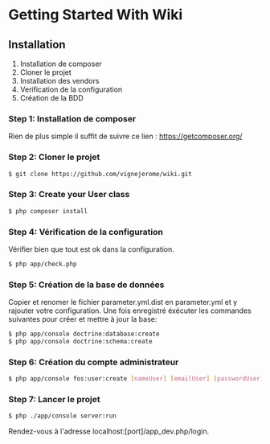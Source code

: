 Getting Started With Wiki
==================================

## Installation

1. Installation de composer
2. Cloner le projet
3. Installation des vendors
4. Verification de la configuration
5. Création de la BDD

### Step 1: Installation de composer

Rien de plus simple il suffit de suivre ce lien : https://getcomposer.org/

### Step 2: Cloner le projet

``` bash
$ git clone https://github.com/vignejerome/wiki.git
```

### Step 3: Create your User class

``` bash
$ php composer install
```

### Step 4: Vérification de la configuration

Vérifier bien que tout est ok dans la configuration.

``` bash
$ php app/check.php
```

### Step 5: Création de la base de données

Copier et renomer le fichier parameter.yml.dist en parameter.yml et y rajouter votre configuration.
Une fois enregistré éxécuter les commandes suivantes pour créer et mettre à jour la base:

``` bash
$ php app/console doctrine:database:create
$ php app/console doctrine:schema:create
```

### Step 6: Création du compte administrateur

``` bash
$ php app/console fos:user:create [nameUser] [emailUser] [passwordUser] --super-admin
```

### Step 7: Lancer le projet

``` bash
$ php ./app/console server:run
```

Rendez-vous à l'adresse localhost:[port]/app_dev.php/login.
